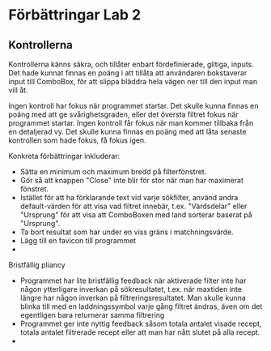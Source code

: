 # Förbättringar Lab 2
## Kontrollerna
Kontrollerna känns säkra, och tillåter enbart fördefinierade, giltiga, inputs. Det hade kunnat finnas en poäng i att tillåta att användaren bokstaverar input till ComboBox, för att slippa bläddra hela vägen ner till den input man vill åt.

Ingen kontroll har fokus när programmet startar.
Det skulle kunna finnas en poäng med att ge svårighetsgraden, eller det översta filtret fokus när programmet startar.
Ingen kontroll får fokus när man kommer tillbaka från en detaljerad vy. Det skulle kunna finnas en poäng med att låta senaste kontrollen som hade fokus, få fokus igen.

Konkreta förbättringar inkluderar:
- Sätta en minimum och maximum bredd på filterfönstret.
- Gör så att knappen "Close" inte blir för stor när man har maximerat fönstret.
- Istället för att ha förklarande text vid varje sökfilter, använd andra default-värden för att visa vad filtret innebär, t.ex. "Värdsdelar" eller "Ursprung" för att visa att ComboBoxen med land sorterar baserat på "Ursprung".
- Ta bort resultat som har under en viss gräns i matchningsvärde.
- Lägg till en favicon till programmet
- 
Bristfällig pliancy
- Programmet har lite bristfällig feedback när aktiverade filter inte har någon ytterligare inverkan på sökresultatet, t.ex. när maxtiden inte längre har någon inverkan på filtreringsresultatet. Man skulle kunna blinka till med en laddningssymbol varje gång filtret ändras, även om det egentligen bara returnerar samma filtrering
- Programmet ger inte nyttig feedback såsom totala antalet visade recept, totala antalet filtrerade recept eller att man har nått slutet på alla recept.
- 